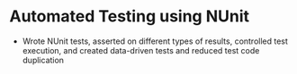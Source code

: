 # Automated Testing using NUnit
* Wrote NUnit tests, asserted on different types of results, controlled test execution, and created data-driven tests and reduced test code duplication
